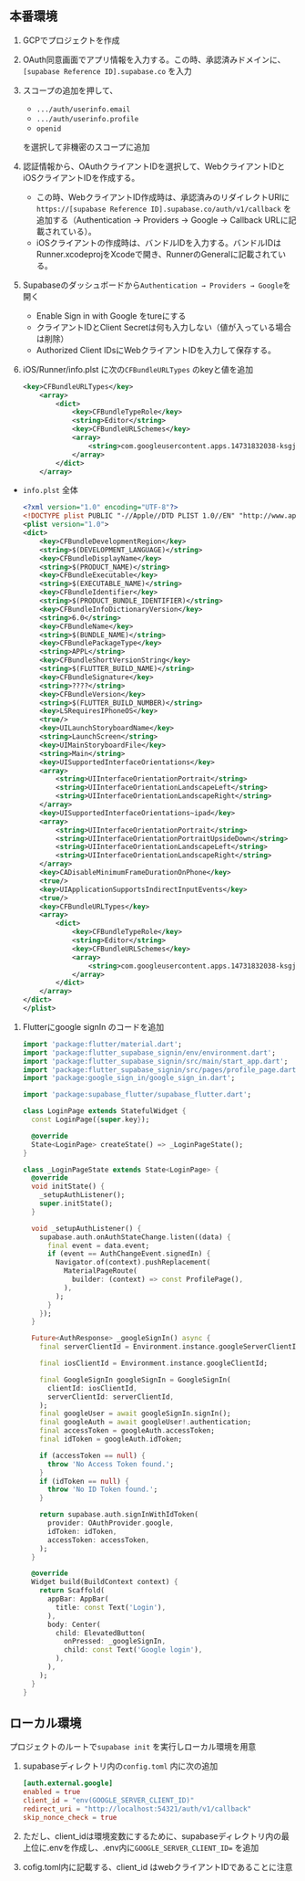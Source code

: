 ## 本番環境

1. GCPでプロジェクトを作成
2. OAuth同意画面でアプリ情報を入力する。この時、承認済みドメインに、`[supabase Reference ID].supabase.co` を入力
3. スコープの追加を押して、
    - `.../auth/userinfo.email`
    - `.../auth/userinfo.profile`
    - `openid`
    
    を選択して非機密のスコープに追加
    
4. 認証情報から、OAuthクライアントIDを選択して、WebクライアントIDとiOSクライアントIDを作成する。
    - この時、WebクライアントID作成時は、承認済みのリダイレクトURIに`https://[supabase Reference ID].supabase.co/auth/v1/callback` を追加する（Authentication → Providers → Google → Callback URLに記載されている）。
    - iOSクライアントの作成時は、バンドルIDを入力する。バンドルIDはRunner.xcodeprojをXcodeで開き、RunnerのGeneralに記載されている。
5. Supabaseのダッシュボードから`Authentication → Providers → Google`を開く
    - Enable Sign in with Google をtureにする
    - クライアントIDとClient Secretは何も入力しない（値が入っている場合は削除）
    - Authorized Client IDsにWebクライアントIDを入力して保存する。
6. iOS/Runner/info.plst に次の`CFBundleURLTypes` のkeyと値を追加
   
    ```xml
    <key>CFBundleURLTypes</key>
    	<array>
    		<dict>
    			<key>CFBundleTypeRole</key>
    			<string>Editor</string>
    			<key>CFBundleURLSchemes</key>
    			<array>
    				<string>com.googleusercontent.apps.14731832038-ksgjtf8a2tv1qr6etrnjvbbd1rpa94sv</string>
    			</array>
    		</dict>
    	</array>
    ```

- `info.plst` 全体
    
    ```xml
    <?xml version="1.0" encoding="UTF-8"?>
    <!DOCTYPE plist PUBLIC "-//Apple//DTD PLIST 1.0//EN" "http://www.apple.com/DTDs/PropertyList-1.0.dtd">
    <plist version="1.0">
    <dict>
    	<key>CFBundleDevelopmentRegion</key>
    	<string>$(DEVELOPMENT_LANGUAGE)</string>
    	<key>CFBundleDisplayName</key>
    	<string>$(PRODUCT_NAME)</string>
    	<key>CFBundleExecutable</key>
    	<string>$(EXECUTABLE_NAME)</string>
    	<key>CFBundleIdentifier</key>
    	<string>$(PRODUCT_BUNDLE_IDENTIFIER)</string>
    	<key>CFBundleInfoDictionaryVersion</key>
    	<string>6.0</string>
    	<key>CFBundleName</key>
    	<string>$(BUNDLE_NAME)</string>
    	<key>CFBundlePackageType</key>
    	<string>APPL</string>
    	<key>CFBundleShortVersionString</key>
    	<string>$(FLUTTER_BUILD_NAME)</string>
    	<key>CFBundleSignature</key>
    	<string>????</string>
    	<key>CFBundleVersion</key>
    	<string>$(FLUTTER_BUILD_NUMBER)</string>
    	<key>LSRequiresIPhoneOS</key>
    	<true/>
    	<key>UILaunchStoryboardName</key>
    	<string>LaunchScreen</string>
    	<key>UIMainStoryboardFile</key>
    	<string>Main</string>
    	<key>UISupportedInterfaceOrientations</key>
    	<array>
    		<string>UIInterfaceOrientationPortrait</string>
    		<string>UIInterfaceOrientationLandscapeLeft</string>
    		<string>UIInterfaceOrientationLandscapeRight</string>
    	</array>
    	<key>UISupportedInterfaceOrientations~ipad</key>
    	<array>
    		<string>UIInterfaceOrientationPortrait</string>
    		<string>UIInterfaceOrientationPortraitUpsideDown</string>
    		<string>UIInterfaceOrientationLandscapeLeft</string>
    		<string>UIInterfaceOrientationLandscapeRight</string>
    	</array>
    	<key>CADisableMinimumFrameDurationOnPhone</key>
    	<true/>
    	<key>UIApplicationSupportsIndirectInputEvents</key>
    	<true/>
    	<key>CFBundleURLTypes</key>
    	<array>
    		<dict>
    			<key>CFBundleTypeRole</key>
    			<string>Editor</string>
    			<key>CFBundleURLSchemes</key>
    			<array>
    				<string>com.googleusercontent.apps.14731832038-ksgjtf8a2tv1qr6etrnjvbbd1rpa94sv</string>
    			</array>
    		</dict>
    	</array>
    </dict>
    </plist>
    ```
    
1. Flutterにgoogle signIn のコードを追加
    
    ```Dart
    import 'package:flutter/material.dart';
    import 'package:flutter_supabase_signin/env/environment.dart';
    import 'package:flutter_supabase_signin/src/main/start_app.dart';
    import 'package:flutter_supabase_signin/src/pages/profile_page.dart';
    import 'package:google_sign_in/google_sign_in.dart';
    
    import 'package:supabase_flutter/supabase_flutter.dart';
    
    class LoginPage extends StatefulWidget {
      const LoginPage({super.key});
    
      @override
      State<LoginPage> createState() => _LoginPageState();
    }
    
    class _LoginPageState extends State<LoginPage> {
      @override
      void initState() {
        _setupAuthListener();
        super.initState();
      }
    
      void _setupAuthListener() {
        supabase.auth.onAuthStateChange.listen((data) {
          final event = data.event;
          if (event == AuthChangeEvent.signedIn) {
            Navigator.of(context).pushReplacement(
              MaterialPageRoute(
                builder: (context) => const ProfilePage(),
              ),
            );
          }
        });
      }
    
      Future<AuthResponse> _googleSignIn() async {
        final serverClientId = Environment.instance.googleServerClientId;
    
        final iosClientId = Environment.instance.googleClientId;
    
        final GoogleSignIn googleSignIn = GoogleSignIn(
          clientId: iosClientId,
          serverClientId: serverClientId,
        );
        final googleUser = await googleSignIn.signIn();
        final googleAuth = await googleUser!.authentication;
        final accessToken = googleAuth.accessToken;
        final idToken = googleAuth.idToken;
    
        if (accessToken == null) {
          throw 'No Access Token found.';
        }
        if (idToken == null) {
          throw 'No ID Token found.';
        }
    
        return supabase.auth.signInWithIdToken(
          provider: OAuthProvider.google,
          idToken: idToken,
          accessToken: accessToken,
        );
      }
    
      @override
      Widget build(BuildContext context) {
        return Scaffold(
          appBar: AppBar(
            title: const Text('Login'),
          ),
          body: Center(
            child: ElevatedButton(
              onPressed: _googleSignIn,
              child: const Text('Google login'),
            ),
          ),
        );
      }
    }
    
    ```
    

## ローカル環境

プロジェクトのルートで`supabase init` を実行しローカル環境を用意

1. supabaseディレクトリ内の`config.toml` 内に次の追加
    
    ```toml
    [auth.external.google]
    enabled = true
    client_id = "env(GOOGLE_SERVER_CLIENT_ID)"
    redirect_uri = "http://localhost:54321/auth/v1/callback"
    skip_nonce_check = true
    ```
    
2. ただし、client_idは環境変数にするために、supabaseディレクトリ内の最上位に.envを作成し、.env内に`GOOGLE_SERVER_CLIENT_ID=` を追加
3. cofig.toml内に記載する、client_id はwebクライアントIDであることに注意
